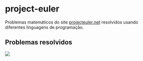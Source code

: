 # project-euler
Problemas matemáticos do site [projecteuler.net](https://projecteuler.net/) resolvidos usando diferentes linguagens de programação.

## Problemas resolvidos
![](https://geps.dev/progress/2)
